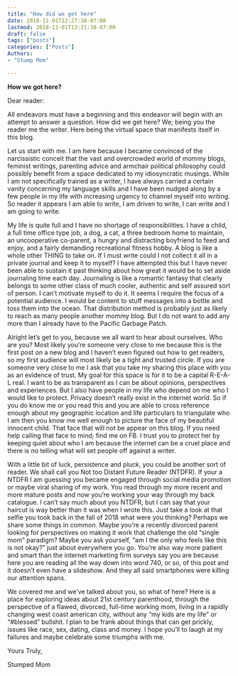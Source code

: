 ```yaml
---
title: "How did we get here"
date: 2018-11-01T12:27:38-07:00
lastmod: 2018-11-01T13:21:38-07:00
draft: false
tags: ["posts"]
categories: ["Posts"]
Authors:
- "Stump Mom"

---
```


**How we got here?**

Dear reader:

All endeavors must have a beginning and this endeavor will begin with an attempt to answer a question. How did we get here? We; being you the reader me the writer. Here being the virtual space that manifests itself in this blog. 

Let us start with me. I am here because I became convinced of the narcissistic conceit that the vast and overcrowded world of mommy blogs, feminist writings, parenting advice and armchair political philosophy could possibly benefit from a space dedicated to my idiosyncratic musings. While I am not specifically trained as a writer, I have always carried a certain vanity concerning my language skills and I have been nudged along by a few people in my life with increasing urgency to channel myself into writing. So reader it appears I am able to write, I am driven to write, I can write and I am going to write. 

My life is quite full and I have no shortage of responsibilities. I have a child, a full time office type job, a dog, a cat, a three bedroom home to maintain, an uncooperative co-parent, a hungry and distracting boyfriend to feed and enjoy, and a fairly demanding recreational fitness hobby. A blog is like a whole other THING to take on. If I must write could I not collect it all in a private journal and keep it to myself?  I have attempted this but I have never been able to sustain it past thinking about how great it would be to set aside journaling time each day. Journaling is like a romantic fantasy that clearly belongs to some other class of much cooler, authentic and self assured sort of person. I can’t motivate myself to do it. It seems I require the focus of a potential audience. I would be content to stuff messages into a bottle and toss them into the ocean. That distribution method is probably just as likely to reach as many people another mommy blog.  But I do not want to add any more than I already have to the Pacific Garbage Patch. 

Alright let’s get to you, because we all want to hear about ourselves. Who are you? Most likely you’re someone very close to me because this is the first post on a new blog and I haven’t even figured out how to get readers, so my first audience will most likely be a tight and trusted circle. If you are someone very close to me I ask that you take my sharing this place with you as an evidence of trust. My goal for this space is for it to be a capital R-E-A-L real. I want to be as transparent as I can be about opinions, perspectives and experiences. But I also have people in my life who depend on me who I would like to protect. Privacy doesn’t really exist in  the internet world. So if you do know me or you read this and you are able to cross reference enough about my geographic location and life particulars to triangulate who I am then you know me well enough to picture the face of my beautiful innocent child. That face that will not be appear on this blog. If you need help calling that face to mind; find me on FB. I trust you to protect her by keeping quiet about who I am because the internet can be a cruel place and there is no telling what will set people off against a writer. 

With a little bit of luck, persistence and pluck, you could be another sort of reader.  We shall call you Not too Distant Future Reader (NTDFR).  If your a NTDFR I am guessing you became engaged through social media promotion or maybe viral sharing of my work.  You read through my more recent and more mature posts and now you’re working your way through my back catalogue. I can’t say much about you NTDFR, but I can say that your haircut is way better than it was when I wrote this. Just take a look at that selfie you took back in the fall of 2018 what were you thinking?  Perhaps we share some things in common. Maybe you’re a recently divorced parent looking for perspectives on making it work that challenge the old “single mom” paradigm?  Maybe you ask yourself, “am I the only who feels like this is not okay?” just about everywhere you go. You’re also way more patient and smart than the internet marketing firm surveys say you are because here you are reading all the way down into word 740, or so, of this post and it doesn’t even have a slideshow.  And they all said smartphones were killing our attention spans. 

We covered me and we’ve talked about you, so what of here? Here is a place for exploring ideas about 21st century parenthood, through the perspective of a flawed, divorced, full-time working mom, living in a rapidly changing west coast american city, without any “my kids are my life” or “#blessed” bullshit. I plan to be frank about things that can get prickly, issues like race, sex, dating, class and money.  I hope you’ll to laugh at my failures and maybe celebrate some triumphs with me. 

Yours Truly,

Stumped Mom 
